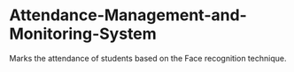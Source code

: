 # Attendance-Management-and-Monitoring-System

Marks the attendance of students based on the Face recognition technique.
